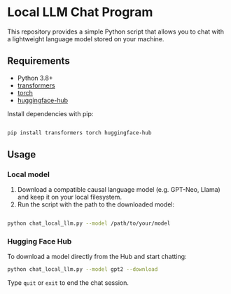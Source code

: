 # Local LLM Chat Program

This repository provides a simple Python script that allows you to chat with a lightweight language model stored on your machine.

## Requirements

- Python 3.8+
- [transformers](https://github.com/huggingface/transformers)
- [torch](https://pytorch.org/)
- [huggingface-hub](https://github.com/huggingface/huggingface_hub)


Install dependencies with pip:

```bash

pip install transformers torch huggingface-hub

```

## Usage


### Local model


1. Download a compatible causal language model (e.g. GPT-Neo, Llama) and keep it on your local filesystem.
2. Run the script with the path to the downloaded model:

```bash

python chat_local_llm.py --model /path/to/your/model
```

### Hugging Face Hub
To download a model directly from the Hub and start chatting:

```bash
python chat_local_llm.py --model gpt2 --download

```

Type `quit` or `exit` to end the chat session.

